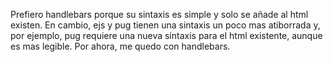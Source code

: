Prefiero handlebars porque su sintaxis es simple y solo se añade al html existen. En cambio, ejs y pug tienen una sintaxis un poco mas atiborrada y, por ejemplo, pug requiere una nueva sintaxis para el html existente, aunque es mas legible. Por ahora, me quedo con handlebars. 